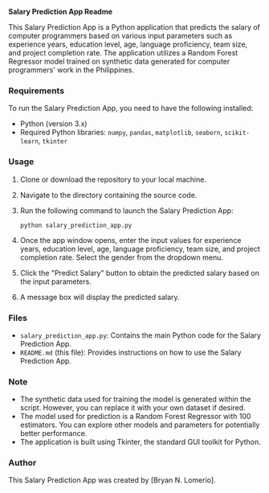 **Salary Prediction App Readme**

This Salary Prediction App is a Python application that predicts the salary of computer programmers based on various input parameters such as experience years, education level, age, language proficiency, team size, and project completion rate. The application utilizes a Random Forest Regressor model trained on synthetic data generated for computer programmers' work in the Philippines.

### Requirements
To run the Salary Prediction App, you need to have the following installed:
- Python (version 3.x)
- Required Python libraries: `numpy`, `pandas`, `matplotlib`, `seaborn`, `scikit-learn`, `tkinter`

### Usage
1. Clone or download the repository to your local machine.
2. Navigate to the directory containing the source code.
3. Run the following command to launch the Salary Prediction App:

   ```
   python salary_prediction_app.py
   ```

4. Once the app window opens, enter the input values for experience years, education level, age, language proficiency, team size, and project completion rate. Select the gender from the dropdown menu.
5. Click the "Predict Salary" button to obtain the predicted salary based on the input parameters.
6. A message box will display the predicted salary.

### Files
- `salary_prediction_app.py`: Contains the main Python code for the Salary Prediction App.
- `README.md` (this file): Provides instructions on how to use the Salary Prediction App.

### Note
- The synthetic data used for training the model is generated within the script. However, you can replace it with your own dataset if desired.
- The model used for prediction is a Random Forest Regressor with 100 estimators. You can explore other models and parameters for potentially better performance.
- The application is built using Tkinter, the standard GUI toolkit for Python.

### Author
This Salary Prediction App was created by [Bryan N. Lomerio].
